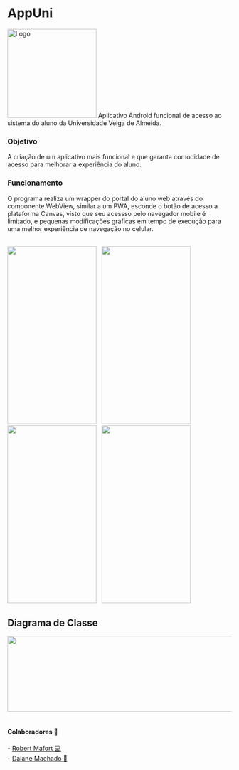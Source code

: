 # AppUni
<img src="https://user-images.githubusercontent.com/73988556/224574639-48197ec8-f4ef-42eb-9b19-ec8154521a6e.jpeg" alt="Logo" width="200" height="200">
Aplicativo Android funcional de acesso ao sistema do aluno da Universidade Veiga de Almeida.

<h3> Objetivo </h3>
A criação de um aplicativo mais funcional e que garanta comodidade de acesso para melhorar a experiência do aluno.

<h3> Funcionamento </h3>
O programa realiza um wrapper do portal do aluno web através do componente WebView, similar a um PWA, esconde o botão de acesso a plataforma Canvas, visto que seu acessso pelo navegador mobile é limitado, e pequenas modificações gráficas em tempo de execução para uma melhor experiência de navegação no celular.

</br>
</br>

<p float="left">
  <img src="https://github.com/JGMelon22/AppUni/assets/73988556/2e758877-86ef-4e3f-a644-72d202cfb78e" width="200" height="400"/> <span>&nbsp;</span>
  <img src="https://github.com/JGMelon22/AppUni/assets/73988556/3572d2ff-ea8e-4ee4-a8d9-8991fcd681be" width="200" height="400"/>  <span>&nbsp;</span>
  <img src="https://github.com/JGMelon22/AppUni/assets/73988556/80654aa2-623a-46ec-a7d2-9154831525c9" width="200" height="400"/> <span>&nbsp;</span>
  <img src="https://user-images.githubusercontent.com/73988556/227794320-6699be1a-aa2c-4a98-a248-1fb9e94d9efe.jpeg" width="200" height="400"/>
</p>

<h2>Diagrama de Classe</h2>
<img src="https://github.com/JGMelon22/AppUni/assets/73988556/c7bbd2bf-c3cc-4147-b6c0-e4f6b734777e" width="713" height="170"/> <span>&nbsp;</span>

<h4> Colaboradores 👥</h4>
- <a href="https://github.com/rbrmafort">Robert Mafort 💻<a/>
</br>
- <a href="https://www.linkedin.com/in/daianemartins14/">Daiane Machado 🎨</a>
